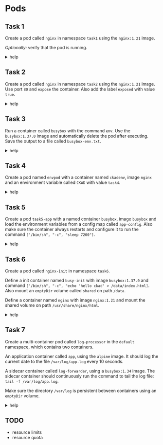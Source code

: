 # Pods

## Task 1

Create a pod called `nginx` in namespace `task1` using the `nginx:1.21` image.

_Optionally:_ verify that the pod is running.

<details><summary>help</summary>

```bash
k run nginx --image=nginx:1.21 --restart=Never -n task1
```

</details>

## Task 2

Create a pod called `nginx` in namespace `task2` using the `nginx:1.21` image.
Use port `80` and `expose` the container.
Also add the label `exposed` with value `true`.

<details><summary>help</summary>

```bash
k run nginx --image nginx:1.21 --restart=Never -n task2 --port 80 --expose --labels=exposed=true
```

</details>

## Task 3

Run a container called `busybox` with the command `env`.
Use the `busybox:1.37.0` image and automatically delete the pod after executing.
Save the output to a file called `busybox-env.txt`.

<details><summary>help</summary>

```bash
k run busybox --image busybox:1.37.0 -it --rm --restart Never --command -- env > busybox-env.txt
```

</details>

## Task 4

Create a pod named `envpod` with a container named `ckadenv`, image `nginx` and an environment variable called `CKAD` with value `task4`.

<details><summary>help</summary>

Create the yaml file (i. e. `t4pod.yaml`).

```yaml
apiVersion: v1
kind: Pod
metadata:
  name: envpod
spec:
  containers:
  - name: ckadenv
    image: nginx
    env:
    - name: CKAD
      value: task4
```

Apply the yaml file (i. e. `t4pod.yaml`).

```bash
k apply -f t4pod.yaml
```

</details>

## Task 5

Create a pod `task5-app` with a named container `busybox`, image `busybox` and load the environment variables from a config map called `app-config`.
Also make sure the container always restarts and configure it to run the command `["/bin/sh", "-c", "sleep 7200"]`.

<details><summary>help</summary>

Create the yaml file (i. e. `t5pod.yaml`).

```yaml
apiVersion: v1
kind: Pod
metadata:
  name: task5-app
spec:
  containers:
  - name: busybox
    image: busybox
    envFrom:
    - configMapRef:
        name: app-config
    command: ["/bin/sh", "-c", "sleep 7200"]
  restartPolicy: Always
```

Apply the yaml file (i. e. `t5pod.yaml`).

```bash
k apply -f t5pod.yaml
```

</details>

## Task 6

Create a pod called `nginx-init` in namespace `task6`.

Define a init container named `busy-init` with image `busybox:1.37.0` and command `["/bin/sh", "-c", "echo 'hello ckad' > /data/index.html]`.
Also mount an `emptyDir` volume called `shared` on path `/data`.

Define a container named `nginx` with image `nginx:1.21` and mount the shared volume on path `/usr/share/nginx/html`.

<details><summary>help</summary>

Create the yaml file (i. e. `t6pod.yaml`).

```yaml
apiVersion: v1
kind: Pod
metadata:
  name: nginx-init
  namespace: task6
spec:
  initContainers:
  - name: busy-init
    image: busybox:1.37.0
    volumeMounts:
    - name: shared
      mountPath: /data
    command: ["/bin/sh", "-c", "echo 'hello ckad' > /data/index.html"]
  containers:
  - name: nginx
    image: nginx:1.21
    volumeMounts:
    - name: shared
      mountPath: /usr/share/nginx/html
  volumes:
  - name: shared
    emptyDir: {}
```

Apply the yaml file (i. e. `t6pod.yaml`).

```bash
k apply -f t6pod.yaml
```

</details>

## Task 7

Create a multi-container pod called `log-processor` in the `default` namespace, which contains two containers.

An application container called `app`, using the `alpine` image.
It should log the current date to the file `/var/log/app.log` every 10 seconds.

A sidecar container called `log-forwarder`, using a `busybox:1.34` image.
The sidecar container should continuously run the command to tail the log file: `tail -f /var/log/app.log`.

Make sure the directory `/var/log` is persistent between containers using an `emptyDir` volume.

<details><summary>help</summary>

__Note:__
sidecar containers are implemented as init containers with restart policy set to "Always", see the [docs](https://kubernetes.io/docs/concepts/workloads/pods/sidecar-containers/#sidecar-containers-and-pod-lifecycle) for more details.

Create the yaml file (i. e. `t7pod.yaml`).

```yaml
apiVersion: v1
kind: Pod
metadata:
  name: log-processor
  namespace: default
spec:
  volumes:
  - name: logs
    emptyDir: {}
  containers:
  - name: app
    image: alpine
    command:
    - /bin/sh
    - -c
    - while true; do echo "$(date)" >> /var/log/app.log; sleep 10; done;
    volumeMounts:
    - name: logs
      mountPath: /var/log
  initContainers:
  - name: log-forwarder
    image: busybox:1.34
    command:
    - /bin/sh
    - -c
    - tail -F /var/log/app.log
    volumeMounts:
    - name: logs
      mountPath: /var/log
    restartPolicy: Always
```

Apply the yaml file (i. e. `t7pod.yaml`).

```bash
k apply -f t7pod.yaml
```

</details>

## TODO

- resource limits
- resource quota
